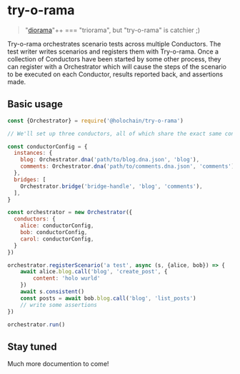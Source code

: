 # try-o-rama

> "[diorama](https://github.com/holochain/diorama)"++ === "triorama", but "try-o-rama" is catchier ;)

Try-o-rama orchestrates scenario tests across multiple Conductors. The test writer writes scenarios and registers them with Try-o-rama. Once a collection of Conductors have been started by some other process, they can register with a Orchestrator which will cause the steps of the scenario to be executed on each Conductor, results reported back, and assertions made.

## Basic usage

```js
const {Orchestrator} = require('@holochain/try-o-rama')

// We'll set up three conductors, all of which share the exact same configuration:

const conductorConfig = {
  instances: {
    blog: Orchestrator.dna('path/to/blog.dna.json', 'blog'),
    comments: Orchestrator.dna('path/to/comments.dna.json', 'comments'),
  },
  bridges: [
    Orchestrator.bridge('bridge-handle', 'blog', 'comments'),
  ],
}

const orchestrator = new Orchestrator({
  conductors: {
    alice: conductorConfig,
    bob: conductorConfig,
    carol: conductorConfig,
  }
})

orchestrator.registerScenario('a test', async (s, {alice, bob}) => {
    await alice.blog.call('blog', 'create_post', {
        content: 'holo wurld'
    })
    await s.consistent()
    const posts = await bob.blog.call('blog', 'list_posts')
    // write some assertions
})

orchestrator.run()

```

## Stay tuned

Much more documention to come!